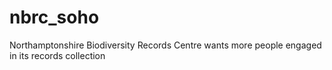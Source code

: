 # nbrc_soho
Northamptonshire Biodiversity Records Centre wants more people engaged in its records collection
